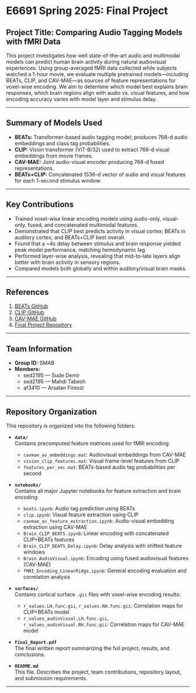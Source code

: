 # E6691 Spring 2025: Final Project

## Project Title: Comparing Audio Tagging Models with fMRI Data

This project investigates how well state-of-the-art audio and multimodal models can predict human brain activity during natural audiovisual experiences. Using group-averaged fMRI data collected while subjects watched a 1-hour movie, we evaluate multiple pretrained models—including BEATs, CLIP, and CAV-MAE—as sources of feature representations for voxel-wise encoding. We aim to determine which model best explains brain responses, which brain regions align with audio vs. visual features, and how encoding accuracy varies with model layer and stimulus delay.


---

## Summary of Models Used
- **BEATs:** Transformer-based audio tagging model; produces 768-d audio embeddings and class tag probabilities.
- **CLIP:** Vision transformer (ViT-B/32) used to extract 768-d visual embeddings from movie frames.
- **CAV-MAE:** Joint audio-visual encoder producing 768-d fused representations.
- **BEATs+CLIP:** Concatenated 1536-d vector of audio and visual features for each 1-second stimulus window.

---

## Key Contributions
- Trained voxel-wise linear encoding models using audio-only, visual-only, fused, and concatenated multimodal features.
- Demonstrated that CLIP best predicts activity in visual cortex; BEATs in auditory cortex; and BEATs+CLIP best overall.
- Found that a ~4s delay between stimulus and brain response yielded peak model performance, matching hemodynamic lag.
- Performed layer-wise analysis, revealing that mid-to-late layers align better with brain activity in sensory regions.
- Compared models both globally and within auditory/visual brain masks.


---

## References
1. [BEATs GitHub](https://github.com/microsoft/BEATs)  
2. [CLIP GitHub](https://github.com/openai/CLIP)  
3. [CAV-MAE GitHub](https://github.com/YuanGongND/cav-mae)  
4. [Final Project Repository](https://github.com/ecbme6040/e6691-2025spring-project-smab-af3410-sed2195-mt3846)

---
## Team Information

- **Group ID:** SMAB  
- **Members:**
  - sed2195 — Sude Demir
  - sed2195 — Mahdi Tabesh
  - af3410 — Arsalan Firoozi

---
## Repository Organization

This repository is organized into the following folders:

- **`data/`**  
  Contains precomputed feature matrices used for fMRI encoding:
  - `cavmae_av_embeddings.mat`: Audiovisual embeddings from CAV-MAE
  - `vision_clip_features.mat`: Visual frame-level features from CLIP
  - `features_per_sec.mat`: BEATs-based audio tag probabilities per second

- **`notebooks/`**  
  Contains all major Jupyter notebooks for feature extraction and brain encoding:
  - `beats.ipynb`: Audio tag prediction using BEATs
  - `clip.ipynb`: Visual feature extraction using CLIP
  - `cavmae_av_feature_extraction.ipynb`: Audio-visual embedding extraction using CAV-MAE
  - `Brain_CLIP_BEATS.ipynb`: Linear encoding with concatenated CLIP+BEATs features
  - `Brain_CLIP_BEATS_Delay.ipynb`: Delay analysis with shifted feature windows
  - `Brain_AudioVisual.ipynb`: Encoding using fused audiovisual features (CAV-MAE)
  - `fMRI_Encoding_LinearRidge.ipynb`: General encoding evaluation and correlation analysis

- **`surfaces/`**  
  Contains cortical surface `.gii` files with voxel-wise encoding results:
  - `r_values.LH.func.gii`, `r_values.RH.func.gii`: Correlation maps for CLIP+BEATs model
  - `r_values_audioVisual.LH.func.gii`, `r_values_audioVisual.RH.func.gii`: Correlation maps for CAV-MAE model

- **`Final_Report.pdf`**  
  The final written report summarizing the full project, results, and conclusions.

- **`README.md`**  
  This file. Describes the project, team contributions, repository layout, and submission requirements.


---






